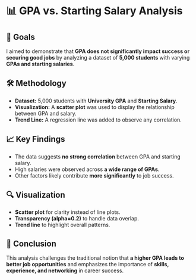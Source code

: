 # 📊 GPA vs. Starting Salary Analysis

## 🎯 Goals
I aimed to demonstrate that **GPA does not significantly impact success or securing good jobs** by analyzing a dataset of **5,000 students** with varying **GPAs and starting salaries**.

## 🛠 Methodology
- **Dataset:** 5,000 students with **University GPA** and **Starting Salary**.
- **Visualization:** A **scatter plot** was used to display the relationship between GPA and salary.
- **Trend Line:** A regression line was added to observe any correlation.

## 📈 Key Findings
- The data suggests **no strong correlation** between GPA and starting salary.
- High salaries were observed across **a wide range of GPAs**.
- Other factors likely contribute **more significantly** to job success.

## 🔍 Visualization
- **Scatter plot** for clarity instead of line plots.
- **Transparency (alpha=0.2)** to handle data overlap.
- **Trend line** to highlight overall patterns.

## 🚀 Conclusion
This analysis challenges the traditional notion that **a higher GPA leads to better job opportunities** and emphasizes the importance of **skills, experience, and networking** in career success.
